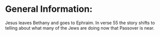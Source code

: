 # General Information:

Jesus leaves Bethany and goes to Ephraim. In verse 55 the story shifts to telling about what many of the Jews are doing now that Passover is near.